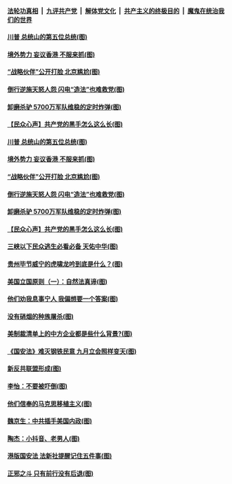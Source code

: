 ####  [法轮功真相](../../../../basic/blob/master/README.md?t=07041931) &nbsp;|&nbsp; [九评共产党](../../../../9ping.md/blob/master/README.md?t=07041931) &nbsp;|&nbsp; [解体党文化](../../../../jtdwh.md/blob/master/README.md?t=07041931)  &nbsp;|&nbsp; [共产主义的终极目的](../../../../gczydzjmd.md/blob/master/README.md?t=07041931) &nbsp;|&nbsp; [魔鬼在统治我们的世界](../../../../mgztzwmdsj.md/blob/master/README.md?t=07041931) 

#### [川普 总统山的第五位总统(图)](../pages/p4/938647.md?t=07041931) 

#### [境外势力 妄议香港 不服来抓(图)](../pages/p4/938616.md?t=07041931) 

#### [“战略伙伴”公开打脸 北京尴尬(图)](../pages/p4/938610.md?t=07041931) 

#### [倒行逆施天怒人怨 闪电“造法”也难救党(图)](../pages/p4/938609.md?t=07041931) 

#### [卸磨杀驴 5700万军队维稳的定时炸弹(图)](../pages/p4/938607.md?t=07041931) 

#### [【民众心声】共产党的黑手怎么这么长(图)](../pages/p4/938456.md?t=07041931) 

#### [川普 总统山的第五位总统(图)](../pages/p4/938647.md?t=07041931) 

#### [境外势力 妄议香港 不服来抓(图)](../pages/p4/938616.md?t=07041931) 

#### [“战略伙伴”公开打脸 北京尴尬(图)](../pages/p4/938610.md?t=07041931) 

#### [倒行逆施天怒人怨 闪电“造法”也难救党(图)](../pages/p4/938609.md?t=07041931) 

#### [卸磨杀驴 5700万军队维稳的定时炸弹(图)](../pages/p4/938607.md?t=07041931) 

#### [【民众心声】共产党的黑手怎么这么长(图)](../pages/p4/938456.md?t=07041931) 

#### [三峡以下民众逃生必看必备 天佑中华(图)](../pages/p4/938593.md?t=07041931) 

#### [贵州毕节威宁的虎啸龙吟到底是什么？(图)](../pages/p4/938596.md?t=07041931) 

#### [美国立国原则（一）：自然法真谛(图)](../pages/p4/938484.md?t=07041931) 

#### [他们劝我息事宁人 我偏想要一个答案(图)](../pages/p4/938491.md?t=07041931) 

#### [没有硝烟的种族屠杀(图)](../pages/p4/938489.md?t=07041931) 

#### [美制裁清单上的中方企业都是些什么背景?(图)](../pages/p4/938486.md?t=07041931) 

#### [《国安法》难灭钢铁民意 九月立会照样变天(图)](../pages/p4/938485.md?t=07041931) 

#### [新反共联盟形成(图)](../pages/p4/938480.md?t=07041931) 

#### [李怡：不要被吓倒(图)](../pages/p4/938488.md?t=07041931) 

#### [他们信奉的马克思移植主义(图)](../pages/p4/938413.md?t=07041931) 

#### [魏京生：中共插手美国内政(图)](../pages/p4/938409.md?t=07041931) 

#### [陶杰：小抖音、老男人(图)](../pages/p4/938404.md?t=07041931) 

#### [港版国安法 法新社提醒记住五件事(图)](../pages/p4/938401.md?t=07041931) 

#### [正邪之斗 只有前行没有后退(图)](../pages/p4/938399.md?t=07041931) 

